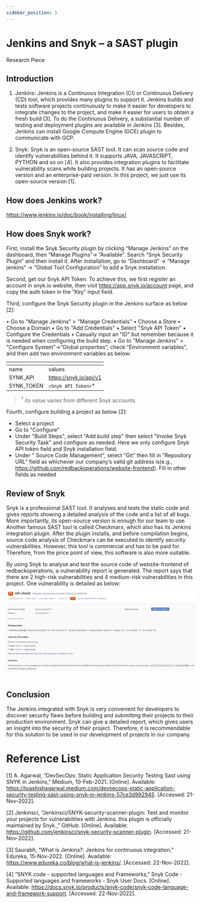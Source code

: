 ```yaml
---
sidebar_position: 5
---
```


# Jenkins and Snyk – a SAST plugin

Research Piece

## Introduction

1)	Jenkins:
Jenkins is a Continuous Integration (CI) or Continuous Delivery (CD) tool, which provides many plugins to support it. Jenkins builds and tests software projects continuously to make it easier for developers to integrate changes to the project, and make it easier for users to obtain a fresh build [3]. To do the Continuous Delivery, a substantial number of testing and deployment plugins are available in Jenkins [3]. Besides, Jenkins can install Google Compute Engine (GCE) plugin to communicate with GCP.

2)	Snyk:
Snyk is an open-source SAST tool. It can scan source code and identify vulnerabilities behind it. It supports JAVA, JAVASCRIPT, PYTHON and so on [4]. It also provides integration plugins to facilitate vulnerability scans while building projects. It has an open-source version and an enterprise-paid version. In this project, we just use its open-source version [1]. 

## How does Jenkins work? 
https://www.jenkins.io/doc/book/installing/linux/

## How does Snyk work? 
First, install the Snyk Security plugin by clicking “Manage Jenkins” on the dashboard, then ”Manage Plugins”-> ”Available”. Search “Snyk Security Plugin” and then install it. After installation, go to “Dashboard” -> “Manage jenkins” -> “Global Tool Configuration” to add a Snyk installation.

Second, get our Snyk API Token. To achieve this, we first register an account in snyk.io website, then visit https://app.snyk.io/account page, and copy the auth token in the “Key” input field.

Third, configure the Snyk Security plugin in the Jenkins surface as below [2]:

•	Go to "Manage Jenkins" > "Manage Credentials"
•	Choose a Store
•	Choose a Domain
•	Go to "Add Credentials"
•	Select "Snyk API Token"
•	Configure the Credentials
•	Casually input an "ID" but remember because it is needed when configuring the build step.
•	Go to "Manage Jenkins" > "Configure System"->”Global properties”, check “Environment variables”, and then add two environment variables as below:

| <!-- -->      | <!-- -->               |
|---------------|------------------------|
| name          | values                 |
| SYNK_API      | https://snyk.io/api/v1 |
| SYNK_TOKEN    | `<Snyk API Token>`*    |

> <sup>*</sup> its value varies from different Snyk accounts.

Fourth, configure building a project as below [2]:

- Select a project
- Go to "Configure"
- Under "Build Steps", select "Add build step" then select "Invoke Snyk Security Task" and configure as needed. Here we only configure Snyk API token field and Snyk installation field.
- Under " Source Code Management", select "Git" then fill in “Repository URL” field as whichever our company’s valid git address is(e.g., https://github.com/redbackoperations/website-frontend). Fill in other fields as needed


## Review of Snyk

Snyk is a professional SAST tool. It analyses and tests the static code and gives reports showing a detailed analysis of the code and a list of all bugs. More importantly, its open-source version is enough for our team to use. Another famous SAST tool is called Checkmarx, which also has its Jenkins integration plugin. After the plugin installs, and before compilation begins, source code analysis of Checkmarx can be executed to identify security vulnerabilities. However, this tool is commercial and has to be paid for. Therefore, from the price point of view, this software is also more suitable.

By using Snyk to analyse and test the source code of website-frontend of redbackoperations, a vulnerability report is generated. The report says that there are 2 high-risk vulnerabilities and 4 medium-risk vulnerabilities in this project. One vulnerability is detailed as  below:


![Snyk](img\nth-check.png)
<br></br>

## Conclusion
The Jenkins integrated with Snyk is very convenient for developers to discover security flaws before building and submitting their projects to their production environment. Snyk can give a detailed report, which gives users an insight into the security of their project. Therefore, it is recommendable for this solution to be used in our development of projects in our company.

# Reference List

[1] A. Agarwal, “DevSecOps: Static Application Security Testing Sast using SNYK in Jenkins,” Medium, 10-Feb-2021. [Online]. Available: https://toashishagarwal.medium.com/devsecops-static-application-security-testing-sast-using-snyk-in-jenkins-57ce3d992945. [Accessed: 21-Nov-2022]. 

[2] Jenkinsci, “Jenkinsci/SNYK-security-scanner-plugin: Test and monitor your projects for vulnerabilities with Jenkins. this plugin is officially maintained by Snyk.,” GitHub. [Online]. Available: https://github.com/jenkinsci/snyk-security-scanner-plugin. [Accessed: 21-Nov-2022]. 

[3] Saurabh, “What is Jenkins?: Jenkins for continuous integration,” Edureka, 15-Nov-2022. [Online]. Available: https://www.edureka.co/blog/what-is-jenkins/. [Accessed: 22-Nov-2022].

[4] “SNYK code - supported languages and Frameworks,” Snyk Code - Supported languages and frameworks - Snyk User Docs. [Online]. Available: https://docs.snyk.io/products/snyk-code/snyk-code-language-and-framework-support. [Accessed: 22-Nov-2022]. 

